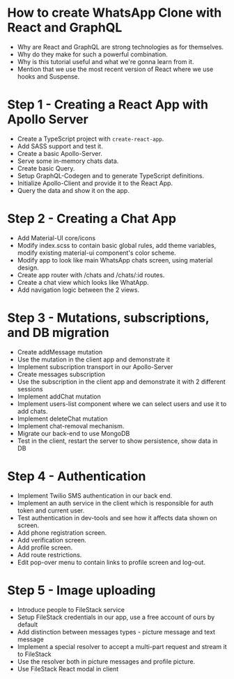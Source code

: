 # How to create WhatsApp Clone with React and GraphQL

- Why are React and GraphQL are strong technologies as for themselves.
- Why do they make for such a powerful combination.
- Why is this tutorial useful and what we're gonna learn from it.
- Mention that we use the most recent version of React where we use hooks and Suspense.

# Step 1 - Creating a React App with Apollo Server

- Create a TypeScript project with `create-react-app`.
- Add SASS support and test it.
- Create a basic Apollo-Server.
- Serve some in-memory chats data.
- Create basic Query.
- Setup GraphQL-Codegen and to generate TypeScript definitions.
- Initialize Apollo-Client and provide it to the React App.
- Query the data and show it on the app.

# Step 2 - Creating a Chat App

- Add Material-UI core/icons
- Modify index.scss to contain basic global rules, add theme variables, modify existing material-ui component's color scheme.
- Modify app to look like main WhatsApp chats screen, using material design.
- Create app router with /chats and /chats/:id routes.
- Create a chat view which looks like WhatApp.
- Add navigation logic between the 2 views.

# Step 3 - Mutations, subscriptions, and DB migration

- Create addMessage mutation
- Use the mutation in the client app and demonstrate it
- Implement subscription transport in our Apollo-Server
- Create messages subscription
- Use the subscription in the client app and demonstrate it with 2 different sessions
- Implement addChat mutation
- Implement users-list component where we can select users and use it to add chats.
- Implement deleteChat mutation
- Implement chat-removal mechanism.
- Migrate our back-end to use MongoDB
- Test in the client, restart the server to show persistence, show data in DB

# Step 4 - Authentication

- Implement Twilio SMS authentication in our back end.
- Implement an auth service in the client which is responsible for auth token and current user.
- Test authentication in dev-tools and see how it affects data shown on screen.
- Add phone registration screen.
- Add verification screen.
- Add profile screen.
- Add route restrictions.
- Edit pop-over menu to contain links to profile screen and log-out.

# Step 5 - Image uploading

- Introduce people to FileStack service
- Setup FileStack credentials in our app, use a free account of ours by default
- Add distinction between messages types - picture message and text message
- Implement a special resolver to accept a multi-part request and stream it to FileStack
- Use the resolver both in picture messages and profile picture.
- Use FileStack React modal in client
